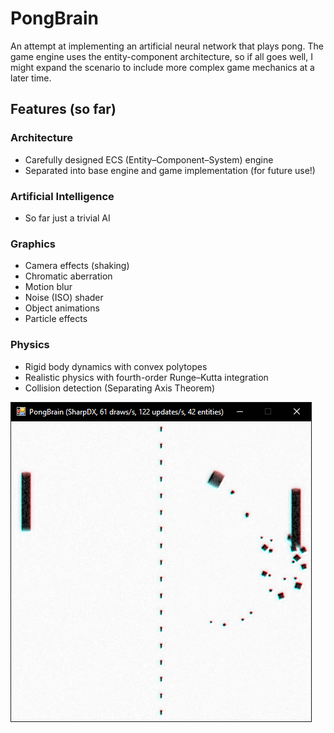 # PongBrain

An attempt at implementing an artificial neural network that plays pong. The game engine uses the entity-component architecture, so if all goes well, I might expand the scenario to include more complex game mechanics at a later time.

## Features (so far)

### Architecture
* Carefully designed ECS (Entity–Component–System) engine
* Separated into base engine and game implementation (for future use!)

### Artificial Intelligence
* So far just a trivial AI

### Graphics
* Camera effects (shaking)
* Chromatic aberration
* Motion blur
* Noise (ISO) shader
* Object animations
* Particle effects

### Physics
* Rigid body dynamics with convex polytopes
* Realistic physics with fourth-order Runge–Kutta integration
* Collision detection (Separating Axis Theorem)


![PongBrain in action!](img/Screenshot4.png "PongBrain in action!")

